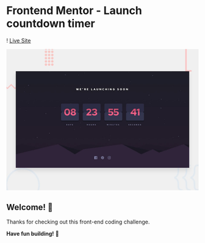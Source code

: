 # Frontend Mentor - Launch countdown timer
! [Live Site](https://naythankik.github.io/countdown/)

![Design preview for the Launch countdown timer coding challenge](./design/desktop-preview.jpg)

## Welcome! 👋

Thanks for checking out this front-end coding challenge.

**Have fun building!** 🚀

